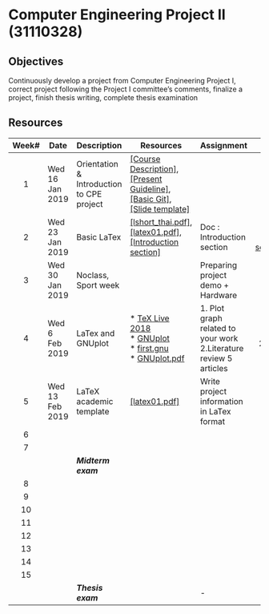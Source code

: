 # Computer Engineering Project II (31110328)

## Objectives
Continuously develop a project from Computer Engineering Project I, correct project following the Project I committee’s comments, finalize a project, finish thesis writing, complete thesis examination

## Resources

| Week# | Date | Description  |Resources|Assignment| Due date|
|:-----:|------|-------------|----|--|:--:|
|  1 |Wed 16 Jan 2019| Orientation & Introduction to CPE project|[[Course Description]](https://drive.google.com/open?id=1v1N05F52E6jxTuy6ox8WxBsL_ve-xhro), [[Present Guideline]](https://drive.google.com/open?id=1Kts1XyFh6kr7_jiJMYhrG93yX4A3PvY6), [[Basic Git]](https://drive.google.com/open?id=1ZgoQkInFjvnrz-wiLy2ISEz7proDvbo1), [[Slide template]](https://drive.google.com/file/d/1VC3St6WZNPndobrzBdV0Vv2jCfiHRGSR/view?usp=sharing)  |  ||
|2   |Wed 23 Jan 2019 | Basic LaTex            |[[lshort_thai.pdf]](https://drive.google.com/open?id=1PHD8t_0OwnyT2ztYYjcR_vDPWRQrq9TO),[[latex01.pdf]](https://drive.google.com/open?id=1OK_WYVeOJXkPQGb1KPSgYbGiKBXGujr8), [[Introduction section]](https://drive.google.com/file/d/172yGRjmWMmfPv6PsRRudUyu6aYj0XJY1/view?usp=sharing) |Doc  : Introduction section  |23:59 23 Jan 2019: e-mail : songrit@npu.ac.th|
|   3   | Wed 30 Jan 2019 | Noclass, Sport week|   | Preparing project demo + Hardware |6 Feb 2019 In class|
|   4   | Wed 6 Feb 2019 | LaTex and GNUplot  | * [TeX Live 2018](http://www.tug.org/texlive/)<br> * [GNUplot](http://gnuplot.sourceforge.net)<br> * [first.gnu](https://drive.google.com/open?id=11qTXVmsveui-WoPfVdGRXzqeq82u2Dj-)<br>* [GNUplot.pdf](https://drive.google.com/open?id=1E-xJTR7PfRIm9oEKB08eEGH0kLWQfGFE)              |1. Plot graph related to your work<br> 2.Literature review 5 articles  | 1. 23:59 6 Feb 2019<br>2. 23:59 13 FEB 2019 |
|   5   |Wed 13 Feb 2019      | LaTeX academic template  |[[latex01.pdf]](https://drive.google.com/open?id=1OK_WYVeOJXkPQGb1KPSgYbGiKBXGujr8)                     | Write project information in LaTex format  | 17:00 today|
|   6   |      |              |                     |  ||
|   7   |      |              |                     |  ||
|       |      | ***Midterm exam*** |  |  ||
|   8   |      |              |                     |  ||
|   9   |      |              |                     |  ||
|   10  |      |              |                     |  ||
|   11  |      |              |                     |  ||
|   12  |      |              |                     |  ||
|   13  |      |              |                     |  ||
|   14  |      |              |                     |  ||
|   15  |      |              |                     |  ||
|       |      | ***Thesis exam***   |      | -  ||
